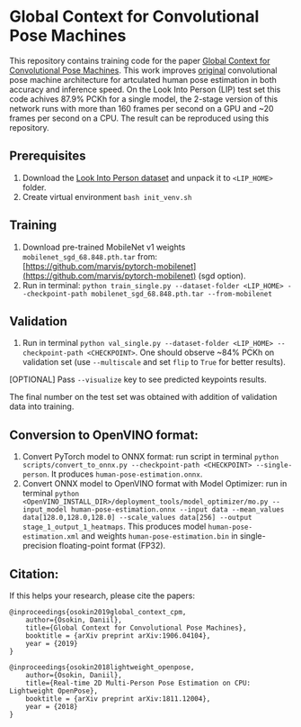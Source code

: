 # Global Context for Convolutional Pose Machines

This repository contains training code for the paper [Global Context for Convolutional Pose Machines](https://arxiv.org/pdf/1906.04104.pdf). This work improves [original](https://arxiv.org/pdf/1602.00134.pdf) convolutional pose machine architecture for artculated human pose estimation in both accuracy and inference speed. On the Look Into Person (LIP) test set this code achives 87.9% PCKh for a single model, the 2-stage version of this network runs with more than 160 frames per second on a GPU and ~20 frames per second on a CPU. The result can be reproduced using this repository.

## Prerequisites

1. Download the [Look Into Person dataset](http://47.100.21.47:9999/overview.php) and unpack it to `<LIP_HOME>` folder.
2. Create virtual environment `bash init_venv.sh`

## Training

1. Download pre-trained MobileNet v1 weights `mobilenet_sgd_68.848.pth.tar` from: [https://github.com/marvis/pytorch-mobilenet](https://github.com/marvis/pytorch-mobilenet) (sgd option).
2. Run in terminal: `python train_single.py --dataset-folder <LIP_HOME> --checkpoint-path mobilenet_sgd_68.848.pth.tar --from-mobilenet`

## Validation
1. Run in terminal `python val_single.py --dataset-folder <LIP_HOME> --checkpoint-path <CHECKPOINT>`. One should observe ~84% PCKh on validation set (use `--multiscale` and set `flip` to `True` for better results).

  [OPTIONAL] Pass `--visualize` key to see predicted keypoints results.

The final number on the test set was obtained with addition of validation data into training.

## Conversion to OpenVINO format:

1. Convert PyTorch model to ONNX format: run script in terminal `python scripts/convert_to_onnx.py --checkpoint-path <CHECKPOINT> --single-person`. It produces `human-pose-estimation.onnx`.
2. Convert ONNX model to OpenVINO format with Model Optimizer: run in terminal `python <OpenVINO_INSTALL_DIR>/deployment_tools/model_optimizer/mo.py --input_model human-pose-estimation.onnx --input data --mean_values data[128.0,128.0,128.0] --scale_values data[256] --output stage_1_output_1_heatmaps`. This produces model `human-pose-estimation.xml` and weights `human-pose-estimation.bin` in single-precision floating-point format (FP32).

## Citation:

If this helps your research, please cite the papers:

```
@inproceedings{osokin2019global_context_cpm,
    author={Osokin, Daniil},
    title={Global Context for Convolutional Pose Machines},
    booktitle = {arXiv preprint arXiv:1906.04104},
    year = {2019}
}

@inproceedings{osokin2018lightweight_openpose,
    author={Osokin, Daniil},
    title={Real-time 2D Multi-Person Pose Estimation on CPU: Lightweight OpenPose},
    booktitle = {arXiv preprint arXiv:1811.12004},
    year = {2018}
}
```

